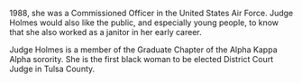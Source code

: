 ﻿---
fname: 'Sharon'
lname: 'Holmes'
id: 1118
published: False
layout: judge-bio
---
1988,
she was a Commissioned Officer in the United States Air Force. Judge
Holmes would also like the public, and especially young people, to know
that she also worked as a janitor in her early career.

Judge Holmes is a member of the Graduate Chapter of the Alpha Kappa
Alpha sorority. She is the first black woman to be elected District
Court Judge in Tulsa County.
